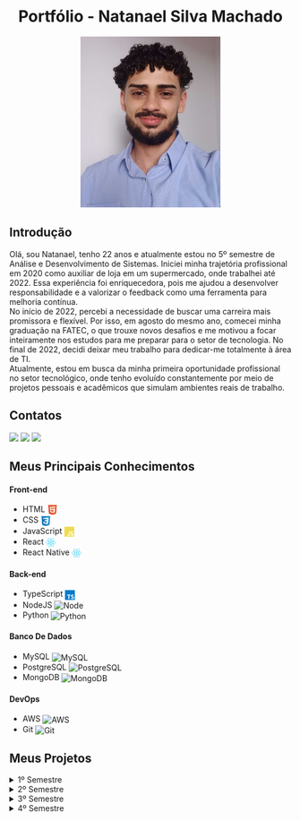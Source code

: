 <h1 align="center">Portfólio - Natanael Silva Machado</h1>

<p align="center">
    <img src="./Arquivos/foto-profissional.jpeg" alt="Descrição da Imagem" width="250"/>
</p>

## Introdução
Olá, sou Natanael, tenho 22 anos e atualmente estou no 5º semestre de Análise e Desenvolvimento de Sistemas. Iniciei minha trajetória profissional em 2020 como auxiliar de loja em um supermercado, onde trabalhei até 2022. Essa experiência foi enriquecedora, pois me ajudou a desenvolver responsabilidade e a valorizar o feedback como uma ferramenta para melhoria contínua.</br>
No início de 2022, percebi a necessidade de buscar uma carreira mais promissora e flexível. Por isso, em agosto do mesmo ano, comecei minha graduação na FATEC, o que trouxe novos desafios e me motivou a focar inteiramente nos estudos para me preparar para o setor de tecnologia. No final de 2022, decidi deixar meu trabalho para dedicar-me totalmente à área de TI.</br>
Atualmente, estou em busca da minha primeira oportunidade profissional no setor tecnológico, onde tenho evoluído constantemente por meio de projetos pessoais e acadêmicos que simulam ambientes reais de trabalho.


## Contatos
<div>
    <a href = "mailto:natanaelsm0109@gmail.com"><img src="https://img.shields.io/badge/Gmail-D14836?style=for-the-badge&logo=gmail&logoColor=white" target="_blank"></a>
    <a href="https://www.linkedin.com/in/natanaelsm/" target="_blank"><img src="https://img.shields.io/badge/-LinkedIn-%230077B5?style=for-the-badge&logo=linkedin&logoColor=white" target="_blank"></a> 
    <a href="https://www.instagram.com/_natanaelsm/" target="_blank"><img src="https://img.shields.io/badge/Instagram-E4405F?style=for-the-badge&logo=instagram&logoColor=white" target="_blank"></a> 
</div>


## Meus Principais Conhecimentos
#### Front-end
- HTML <img align="center" alt="HTML" height="18" width="18" src="https://raw.githubusercontent.com/devicons/devicon/master/icons/html5/html5-original.svg">
- CSS <img align="center" alt="CSS" height="18" width="18" src="https://raw.githubusercontent.com/devicons/devicon/master/icons/css3/css3-original.svg">
- JavaScript <img align="center" alt="Js" height="18" width="18" src="https://raw.githubusercontent.com/devicons/devicon/master/icons/javascript/javascript-plain.svg">
- React <img align="center" alt="React" height="18" width="18" src="https://raw.githubusercontent.com/devicons/devicon/master/icons/react/react-original.svg">
- React Native <img align="center" alt="React Native" height="18" width="18" src="https://raw.githubusercontent.com/devicons/devicon/master/icons/react/react-original.svg">

#### Back-end
- TypeScript <img align="center" alt="Ts" height="18" width="18" src="https://raw.githubusercontent.com/devicons/devicon/master/icons/typescript/typescript-plain.svg">
- NodeJS <img align="center" alt="Node" height="18" width="18" src="https://cdn.jsdelivr.net/gh/devicons/devicon@latest/icons/nodejs/nodejs-plain-wordmark.svg" />
- Python <img align="center" alt="Python" height="18" width="18" src="https://cdn.jsdelivr.net/gh/devicons/devicon@latest/icons/python/python-original.svg" />
  
#### Banco De Dados
- MySQL <img align="center" alt="MySQL" height="18" width="18" src="https://cdn.jsdelivr.net/gh/devicons/devicon@latest/icons/mysql/mysql-original.svg" />
- PostgreSQL <img align="center" alt="PostgreSQL" height="18" width="18" src="https://cdn.jsdelivr.net/gh/devicons/devicon@latest/icons/postgresql/postgresql-original.svg" />
- MongoDB <img align="center" alt="MongoDB" height="18" width="18" src="https://cdn.jsdelivr.net/gh/devicons/devicon@latest/icons/mongodb/mongodb-original.svg" />

#### DevOps
- AWS <img align="center" alt="AWS" height="18" width="18" src="https://cdn.jsdelivr.net/gh/devicons/devicon@latest/icons/amazonwebservices/amazonwebservices-plain-wordmark.svg" />
- Git <img align="center" alt="Git" height="18" width="18" src="https://cdn.jsdelivr.net/gh/devicons/devicon@latest/icons/git/git-original.svg" />


## Meus Projetos
<details>
<summary>1º Semestre</summary>
</br>

**Data:** *Agosto/2022*</br></br>
**Empresa:** *FATEC São José dos Campos - SP (Professor responsável - Antônio Egydio São Tiago Graça)*</br></br>
**Desafio:** Realizar a identificação de falhas nos equipamentos dos laboratórios de informática da FATEC-SJC, visando a abertura de solicitações internas para que as devidas correções sejam aplicadas de forma ágil e eficaz.</br></br>
**Solução:** Para resolver o problema sugerido, criamos uma solução que facilita a identificação de problemas de quaisquer origens nas máquinas da instituição, mediante um software. O objetivo é simplificar a identificação do equipamento e do problema, tanto para quem registra a solicitação quanto para quem realiza o reparo.</br></br>
**App:** [Vídeo](https://www.youtube.com/watch?v=NEKq1Ppx7To)</br></br>
**GitHub:** [Suportfy](https://github.com/EquipeAlpha1/suportfyAPI?tab=readme-ov-file#software-em-funcionamento)</br></br>

<h2 align="center">Tecnologias Utilizadas</h2>
<div>
    <img align="center" alt="HTML" height="20" width="20" src="https://raw.githubusercontent.com/devicons/devicon/master/icons/html5/html5-original.svg"> HTML
    <p>Utilizado para estruturar o DOM do projeto.</p>
</div>
<div>
    <img align="center" alt="CSS" height="18" width="18" src="https://raw.githubusercontent.com/devicons/devicon/master/icons/css3/css3-original.svg"> CSS
    <p>Utilizado para estilizar e formatar os conteúdos do projeto.</p>
</div>
<div>
    <img align="center" alt="Js" height="18" width="18" src="https://raw.githubusercontent.com/devicons/devicon/master/icons/javascript/javascript-plain.svg"> JavaScript
    <p>Responsável por adicionar interatividade e dinamismo para a aplicação.</p>
</div>
<div>
    <img align="center" alt="HTML" height="20" width="20" src="https://cdn.jsdelivr.net/gh/devicons/devicon@latest/icons/bootstrap/bootstrap-original.svg" > BootsTrap
    <p>Framework utilizado para agilizar o processo de estilização do projeto.</p>
</div>
<div>
    <img align="center" alt="HTML" height="20" width="20" src="https://cdn.jsdelivr.net/gh/devicons/devicon@latest/icons/python/python-original.svg"> Python
    <p>Linguagem de programação utilizada para construção da lógica e da funcionalidade das aplicações web.</p>
</div>
<div>
    <img align="center" alt="HTML" height="20" width="20" src="https://cdn.jsdelivr.net/gh/devicons/devicon@latest/icons/jquery/jquery-original.svg"> JQuery
    <p>Simplificação da manipulação do DOM.</p>
</div>
<div>
    <img align="center" alt="HTML" height="20" width="20" src="https://cdn.jsdelivr.net/gh/devicons/devicon@latest/icons/flask/flask-original.svg"> Flask
    <p>Micro framework que auxiliou no desenvolvimento do back-end.</p>
</div>
<div>
    <img align="center" alt="HTML" height="20" width="20" src="https://cdn.jsdelivr.net/gh/devicons/devicon@latest/icons/sqlite/sqlite-original.svg"> SQLite
    <p>Banco de dados relacional usado para guardar as informações da aplicação.</p>
</div>



<h2 align="center">Contribuições Pessoais</h2>
Minhas contribuições se concentram na área de desenvolvimento front-end, onde utilizei extensivamente HTML e CSS para criar interfaces de usuário intuitivas e visualmente atraentes. Ao longo do projeto, aprimorei minhas habilidades em responsividade, garantindo uma experiência de usuário consistente em diferentes dispositivos. Além disso, utilizei JavaScript para a manipulação do DOM.

<h2 align="center">Hard Skills</h2>

1. **HTML:** Sei fazer com autonomia.
2. **CSS:** Sei fazer com autonomia.
3. **JavaScript:** Sei fazer com ajuda.

<h2 align="center">Soft Skills</h2>

1. **Colaboração ativa:** Dado que era meu primeiro projeto, enfrentei desafios técnicos e de compreensão do contexto, o que me levou a colaborar intensamente com a equipe. Desenvolvi a habilidade de comunicar claramente as necessidades e de pedir ajuda quando necessário.
2. **Gerenciamento de tempo:** Durante o projeto, precisei equilibrar diversas demandas, incluindo tarefas acadêmicas, prazos apertados e trabalho. Para cumprir as metas, adotei uma abordagem flexível, ajustando continuamente as prioridades e otimizando o uso do tempo.
3. **Resolução de problemas:** O projeto apresentou dificuldades técnicas por ser o primeiro contato com um projeto para diversos membros da equipe, isso exigiu que eu adotasse uma abordagem analítica para tratar os problemas e implementar soluções, o que foi essencial para garantir o andamento do projeto e a entrega final.

</details>

<details>
<summary>2º Semestre</summary>
</br>

**Data:** *Janeiro/2023*</br></br>
**Empresa:** *FATEC São José dos Campos - SP (Professor responsável - Giuliano Araujo Bertoti)*</br></br>
**Desafio:** Facilitar o trabalho dos professores no gerenciamento escolar, especialmente no que se refere ao registro de atividades, tarefas e notas.</br></br>
**Solução:** Nossa equipe apresentou uma solução na forma de um software desktop, projetado para fornecer informações de forma clara sobre as atividades e pendências dos alunos que ainda não atenderam às demandas do professor. O sistema foi desenvolvido para funcionar sem a necessidade de conexão com a internet, considerando o contexto do cliente, onde a qualidade da conexão é insuficiente. Com essa ferramenta, o usuário pode realizar o cadastro de escolas, turmas, alunos e atividades, além de identificar facilmente os estudantes que ainda não entregaram uma atividade específica.</br></br>
**GitHub:** [Agis](https://github.com/EquipeAlpha1/Agis)</br></br>

<h2 align="center">Tecnologias Utilizadas</h2>
<div>
    <img align="center" alt="HTML" height="20" width="20" src="https://cdn.jsdelivr.net/gh/devicons/devicon@latest/icons/java/java-original.svg"> Java
    <p>Linguagem de programação utilizada tanto para o backend quanto para o frontend do projeto.</p>
</div>
<div>
    <img align="center" alt="CSS" height="18" width="18" src="https://cdn.jsdelivr.net/gh/devicons/devicon@latest/icons/mysql/mysql-original-wordmark.svg"> MySQL
    <p>Utilizado para persistir os dados do projeto.</p>
</div>
<div>
    <img align="center" alt="Js" height="18" width="18" src="./Arquivos/astah.png"> Astah
    <p>Modelagem do backend.</p>
</div>
<div>
    <img align="center" alt="Figma" height="20" width="20" src="https://cdn.jsdelivr.net/gh/devicons/devicon@latest/icons/figma/figma-original.svg">Figma
    <p>Prototipagem das telas da aplicação.</p>
</div>
<div>
    <img align="center" alt="Jira" height="20" width="20" src="https://cdn.jsdelivr.net/gh/devicons/devicon@latest/icons/jira/jira-original.svg"> Jira
    <p>Organização, gerenciamento e monitoramento das atividades da equipe.</p>
</div>
<div>
    <img align="center" alt="Intelij" height="20" width="20" src="https://cdn.jsdelivr.net/gh/devicons/devicon@latest/icons/intellij/intellij-original.svg"> Intellij IDEA
    <p>IDE para codificação.</p>
</div>
<div>
    <img align="center" alt="Git" height="20" width="20" src="https://cdn.jsdelivr.net/gh/devicons/devicon@latest/icons/git/git-original.svg"> Git
    <p>Versionamento de código.</p>
</div>


<h2 align="center">Contribuições Pessoais</h2>
Nesse projeto, atuei como Scrum Master, sendo responsável pela condução das rotinas da metodologia ágil Scrum, incluindo reuniões de planejamento, revisões de sprint, retrospectivas e dailys. Promovi uma comunicação eficiente entre os membros da equipe, garantindo que o progresso das entregas fosse contínuo. Além disso, contribuí para o desenvolvimento do front-end utilizando a biblioteca Swing, onde desenvolvi componentes que proporcionam uma experiência amigável ao usuário. Foquei na personalização de layouts, utilizando diferentes gerenciadores de layout para garantir a organização eficiente dos elementos na tela.

<h2 align="center">Hard Skills</h2>

1. **Java:** Sei fazer com ajuda.
2. **Prototipagem com figma:** Sei fazer com autonomia.
3. **Metodologia Ágil (Scrum):** Sei fazer com ajuda.
4. **Versionamento de código com Git:** Sei fazer com ajuda.

<h2 align="center">Soft Skills</h2>

1. **Comunicação:** No papel de Scrum Master, mantive o alinhamento constante entre a equipe de desenvolvimento e os stakeholders. Essa comunicação garantiu que todos estivessem cientes dos objetivos e mudanças de requisitos. Durante as reuniões de revisão de sprint, ajustamos prioridades conforme o feedback dos usuários, melhorando a qualidade do produto final.
   
2. **Gerenciamento de Tempo:** Gerenciei eficazmente o tempo durante o desenvolvimento do projeto, considerando que alguns membros da equipe tinham diferentes disponibilidades. Monitoramos constantemente o progresso das tarefas e ajustamos prioridades conforme necessário para garantir que as entregas fossem feitas dentro dos prazos acordados.

3. **Resolução de Problemas:** Ao longo do projeto, enfrentei desafios que exigiram ajustes rápidos no planejamento. Em função de problemas pessoais de membros da equipe, foi necessário realocar temporariamente a equipe para focar em outras tarefas prioritárias, garantindo que o projeto continuasse avançando.

</details>

<details>
<summary>3º Semestre</summary>
</br>

**Data:** *Agosto/2023*</br></br>
**Empresa:** *Ionic Health*</br></br>
**Desafio:** A organização apresentou o desafio de desenvolver uma solução para o gerenciamento de processos e auditorias, com o intuito de manter o controle, a organização e a conformidade dessas atividades, seguindo as diretrizes estabelecidas pela equipe de regulatório. Além disso, era essencial manter registros detalhados que possam servir como evidências do cumprimento das normas e regulamentos.</br></br>
**Solução:** Desenvolvemos uma aplicação web que oferece uma forma centralizada de monitorar o progresso dos procedimentos, garantindo que os requisitos sejam rigorosamente atendidos e gerando evidências para cada fase do processo. Simplificamos ao máximo a experiência do usuário, oferecendo interfaces acessíveis e intuitivas, já que, os processos a serem documentados possuíam um alto grau de complexidade.</br></br>

**GitHub:** [S.O.G.A.P](https://github.com/BuzzTech-API/API_ADS_3SEMESTRE_2023.2)</br></br>

<h2 align="center">Tecnologias Utilizadas</h2>
<div>
    <img align="center" height="20" width="20" src="https://cdn.jsdelivr.net/gh/devicons/devicon@latest/icons/python/python-original.svg"> Python
    <p>Linguagem utilizada no desenvolvimento backend.</p>
</div>
<div>
    <img align="center" height="18" width="18" src="https://cdn.jsdelivr.net/gh/devicons/devicon@latest/icons/react/react-original.svg"> React
    <p>Desenvolvimento de interfaces de usuário.</p>
</div>
<div>
    <img align="center" alt="Js" height="18" width="18" src="https://cdn.jsdelivr.net/gh/devicons/devicon@latest/icons/docker/docker-original.svg"> Docker
    <p>Containerização de aplicações.</p>
</div>
<div>
    <img align="center" alt="Figma" height="20" width="20" src="https://cdn.jsdelivr.net/gh/devicons/devicon@latest/icons/figma/figma-original.svg"> Figma
    <p>Prototipagem das telas da aplicação.</p>
</div>
<div>
    <img align="center" height="20" width="20" src="https://cdn.jsdelivr.net/gh/devicons/devicon@latest/icons/postgresql/postgresql-original.svg"> PostgreSQL
    <p>Banco de dados relacional.</p>
</div>
<div>
    <img align="center" height="20" width="20" src="https://cdn.jsdelivr.net/gh/devicons/devicon@latest/icons/typescript/typescript-original.svg"> TypeScript
    <p>Superset do JavaScript para tipagem estática.</p>
</div>
<div>
    <img align="center" height="20" width="20" src="https://cdn.jsdelivr.net/gh/devicons/devicon@latest/icons/git/git-original.svg"> Git
    <p>Versionamento de código.</p>
</div>
<div>
    <img align="center" height="20" width="20" src="https://cdn.jsdelivr.net/gh/devicons/devicon@latest/icons/fastapi/fastapi-original.svg"> FastAPI
    <p>Desenvolvimento de APIs com Python.</p>
</div>
<div>
    <img align="center" height="20" width="20" src="https://img.icons8.com/color/48/chakra-ui.png"> ChakraUI
    <p>Biblioteca de componentes para estilização.</p>
</div>


<h2 align="center">Contribuições Pessoais</h2>

Neste projeto, atuei principalmente no desenvolvimento frontend, focando na criação e implementação de interfaces. Este foi meu primeiro contato com React e ChakraUI, o que exigiu um esforço significativo para aprender e dominar essas tecnologias. Durante essa fase de adaptação, estudei os fundamentos do React, incluindo gerenciamento de estado, ciclo de vida dos componentes e renderização no DOM, o que me permitiu desenvolver interfaces mais eficazes e interativas. Além disso, participei ativamente de revisões de código e discussões sobre boas práticas com a equipe.

<h2 align="center">Hard Skills</h2>

1. **React:** Sei fazer com ajuda.
2. **ChakraUI:** Sei fazer com ajuda.
3. **Versionamento de código com Git:** Sei fazer com autonomia.

<h2 align="center">Soft Skills</h2>

1. **Adaptabilidade:** Demonstrei a capacidade de me adaptar rapidamente a novas tecnologias, como React e ChakraUI, mesmo sendo meu primeiro contato com essas ferramentas. Essa adaptabilidade foi crucial para o sucesso do projeto.
2. **Aprendizado contínuo:** Dediquei tempo ao estudo de novas tecnologias, aprimorando meu conhecimento para contribuir de forma mais eficaz no projeto. Essa mentalidade de aprendizado constante me ajudou a superar desafios técnicos.
3. **Resiliência:** Mantive a motivação e o foco durante a curva de aprendizado do React, superando desafios técnicos para evoluir e contribuir efetivamente com minha equipe. Essa resiliência foi fundamental para manter a qualidade do trabalho sob pressão.

</details>

<details>
<summary>4º Semestre</summary>
</br>

**Data:** *Janeiro/2024*</br></br>
**Empresa:** *SIATT*</br></br>
**Desafio:** A empresa enfrentava dificuldades em administrar suas reuniões de maneira eficiente, considerando o cenário corporativo de alta complexidade. A principal questão era a falta de um sistema que centralizasse e automatizasse o gerenciamento das reuniões realizadas diariamente, tanto presenciais quanto virtuais. Entre os desafios estavam a organização de salas físicas, o agendamento e controle de reuniões online, a identificação dos participantes e a necessidade de integração com a API do Zoom</br></br>
**Solução:** Para atender às necessidades da SIATT, foi desenvolvido um sistema web robusto de gerenciamento de reuniões que se integra diretamente à API do Zoom. O software possibilita a criação e administração de salas para reuniões físicas e virtuais, além de permitir o agendamento flexível de encontros nos formatos híbrido, presencial e online. A solução fornece uma visão detalhada dos horários disponíveis, dos participantes e dos locais das reuniões, além de enviar notificações automáticas aos envolvidos.</br></br>
**GitHub:** [Synergy](https://github.com/BuzzTech-API/API_ADS_4SEMESTRE_2024.1)</br></br>

<h2 align="center">Tecnologias Utilizadas</h2>

<div>
    <img align="center" height="18" width="18" src="https://cdn.jsdelivr.net/gh/devicons/devicon@latest/icons/react/react-original.svg"> React
    <p>Desenvolvimento de interfaces de usuário.</p>
</div>
<div>
    <img align="center" alt="MySQL" height="18" width="18" src="https://cdn.jsdelivr.net/gh/devicons/devicon@latest/icons/mysql/mysql-original-wordmark.svg"> MySQL
    <p>Banco de dados utilizado para persistir os dados do projeto.</p>
</div>
<div>
    <img align="center" alt="Figma" height="20" width="20" src="https://cdn.jsdelivr.net/gh/devicons/devicon@latest/icons/figma/figma-original.svg"> Figma
    <p>Prototipagem das telas da aplicação.</p>
</div>
<div>
    <img align="center" alt="Jira" height="20" width="20" src="https://cdn.jsdelivr.net/gh/devicons/devicon@latest/icons/jira/jira-original.svg"> Jira
    <p>Organização, gerenciamento e monitoramento das atividades da equipe.</p>
</div>
<div>
    <img align="center" alt="Git" height="20" width="20" src="https://cdn.jsdelivr.net/gh/devicons/devicon@latest/icons/git/git-original.svg"> Git
    <p>Controle de versionamento do código.</p>
</div>
<div>
    <img align="center" height="20" width="20" src="https://cdn.jsdelivr.net/gh/devicons/devicon@latest/icons/typescript/typescript-original.svg"> TypeScript
    <p>Superset do JavaScript com tipagem estática.</p>
</div>
<div>
    <img align="center" height="20" width="20" src="https://img.icons8.com/color/48/chakra-ui.png"> ChakraUI
    <p>Biblioteca de componentes para estilização de interfaces.</p>
</div>
<div>
    <img align="center" alt="Docker" height="18" width="18" src="https://cdn.jsdelivr.net/gh/devicons/devicon@latest/icons/docker/docker-original.svg"> Docker
    <p>Containerização das aplicações.</p>
</div>
<div>
    <img align="center" alt="NextJS" height="18" width="18" src="https://cdn.jsdelivr.net/gh/devicons/devicon@latest/icons/nextjs/nextjs-original.svg"> NextJS
    <p>Framework React que possibilita renderização do lado do servidor, melhorando a performance.</p>
</div>
<div>
    <img align="center" alt="NestJS" height="18" width="18" src="https://cdn.jsdelivr.net/gh/devicons/devicon@latest/icons/nestjs/nestjs-original.svg"> NestJS
    <p>Framework backend para criação de APIs com Node.js.</p>
</div>


<h2 align="center">Contribuições Pessoais</h2>
No projeto, atuei como Product Owner, definindo a visão do produto e garantindo o alinhamento com o cliente para atender a todos os requisitos. Fui o principal canal de comunicação entre o cliente e a equipe, facilitando a troca de informações.
Além disso, participei do desenvolvimento, realizando a prototipagem de telas no Figma, criando rotas no backend com NestJS e implementando componentes no front-end usando React e ChakraUI. Conciliar as responsabilidades de PO e desenvolvedor foi desafiador, exigindo gestão eficaz do backlog e validação constante dos requisitos, enquanto contribuía ativamente para o código.

<h2 align="center">Hard Skills</h2>

1. **React:** Sei fazer com autonomia.
2. **TypeScript:** Sei fazer com autonomia.
3. **Metodologia Ágil (Scrum):** Sei fazer com autonomia.
4. **Versionamento de código com Git:** Sei fazer com autonomia.
5. **Jira:** Sei fazer com autonomia
6. **Figma:** Sei fazer com autonomia
7. **ChakraUI:** Sei fazer com autonomia

<h2 align="center">Soft Skills</h2>

1. **Comunicação:** Facilitei a troca de informações entre o cliente e a equipe de desenvolvimento, ajustando requisitos e prioridades conforme o feedback durante as sprints, o que foi crucial para a adaptabilidade do projeto.
2. **Gerenciamento de Tempo:** Lidei com prazos apertados e múltiplas responsabilidades, como conciliar as atividades de PO e desenvolvimento, otimizando meu tempo para cumprir os objetivos estabelecidos.
3. **Resolução de Problemas:** Demonstrei agilidade na adaptação a novos desafios, como realocar tarefas devido a imprevistos, garantindo que o projeto permanecesse dentro do cronograma.

</details>
